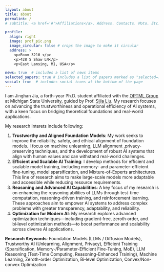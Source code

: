 ```yaml
---
layout: about
title: about
permalink: /
# subtitle: <a href='#'>Affiliations</a>. Address. Contacts. Moto. Etc.

profile:
  align: right
  image: prof_pic.png
  image_circular: false # crops the image to make it circular
  address: >
    <p>Room 3210 </p>
    <p>428 S Shaw LN</p>
    <p>East Lansing, MI, USA</p>

news: true  # includes a list of news items
selected_papers: true # includes a list of papers marked as "selected={true}"
social: true  # includes social icons at the bottom of the page
---
```


I am Jinghan Jia, a forth-year Ph.D. student affiliated with the [OPTML Group](https://www.optml-group.com/) at Michigan State University, guided by Prof. [Sijia Liu](https://lsjxjtu.github.io/). My research focuses on advancing the trustworthiness and operational efficiency of AI systems, with a keen focus on bridging theoretical foundations and real-world applications.

My research interets include following:
1. **Trustworthy and Aligned Foundation Models**: My work seeks to improve the reliability, safety, and ethical alignment of foundation models. I focus on machine unlearning, LLM alignment ,privacy-preserving techniques, and the development of robust AI systems that align with human values and can withstand real-world challenges. 
2. **Efficient and Scalable AI Training**: I develop methods for efficient and scalable model training, including memory- and parameter-efficient fine-tuning, model sparsification, and Mixture-of-Experts architectures. This line of research aims to make large-scale models more adaptable and accessible while reducing resource requirements.
3. **Reasoning and Advanced AI Capabilities**: A key focus of my research is on enhancing the reasoning abilities of LLMs through test-time computation, reasoning-driven training, and reinforcement learning. These approaches aim to empower AI systems to address complex problems with greater transparency, adaptability, and reliability.
4. **Optimization for Modern AI**: My research explores advanced optimization techniques—including gradient‑free, zeroth‑order, and bi‑level optimization methods—to boost performance and scalability across diverse AI applications.

**Research Keywords**: Foundation Models (LLMs / Diffusion Models), Trustworthy AI (Unlearning, Alignment, Privacy), Efficient Training (Sparsification, Memory-/Parameter-Efficient Fine-Tuning, MoE), LLM Reasoning (Test-Time Computing, Reasoning-Enhanced Training), Machine Learning, Zeroth-order Optimization, Bi-level Optimization, Convex/Non-convex Optimization